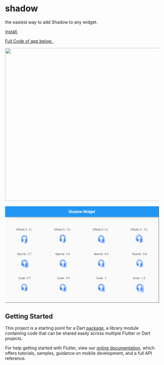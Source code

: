 # shadow

the easiest way to add Shadow to any widget.


[install](https://pub.dev/packages/shadow),

[Full Code of app below ](https://github.com/Fethi1/Shadow),

<img src="screenshot.png" width="900" height="500">


![alt text](images/screenshot.png)

## Getting Started

This project is a starting point for a Dart
[package](https://flutter.dev/developing-packages/),
a library module containing code that can be shared easily across
multiple Flutter or Dart projects.

For help getting started with Flutter, view our 
[online documentation](https://flutter.dev/docs), which offers tutorials, 
samples, guidance on mobile development, and a full API reference.
